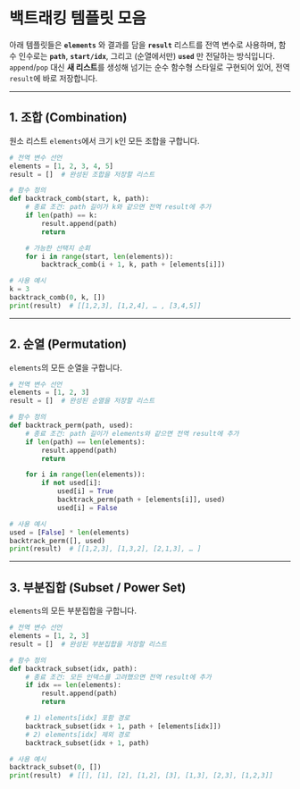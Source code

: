 # 백트래킹 템플릿 모음

아래 템플릿들은 **`elements`** 와 결과를 담을 **`result`** 리스트를 전역 변수로 사용하며, 함수 인수로는 **`path`**, **`start/idx`**, 그리고 (순열에서만) **`used`** 만 전달하는 방식입니다. `append`/`pop` 대신 **새 리스트**를 생성해 넘기는 순수 함수형 스타일로 구현되어 있어, 전역 `result`에 바로 저장합니다.

---

## 1. 조합 (Combination)

원소 리스트 `elements`에서 크기 `k`인 모든 조합을 구합니다.

```python
# 전역 변수 선언
elements = [1, 2, 3, 4, 5]
result = []  # 완성된 조합을 저장할 리스트

# 함수 정의
def backtrack_comb(start, k, path):
    # 종료 조건: path 길이가 k와 같으면 전역 result에 추가
    if len(path) == k:
        result.append(path)
        return

    # 가능한 선택지 순회
    for i in range(start, len(elements)):
        backtrack_comb(i + 1, k, path + [elements[i]])

# 사용 예시
k = 3
backtrack_comb(0, k, [])
print(result)  # [[1,2,3], [1,2,4], … , [3,4,5]]
```

---

## 2. 순열 (Permutation)

`elements`의 모든 순열을 구합니다.

```python
# 전역 변수 선언
elements = [1, 2, 3]
result = []  # 완성된 순열을 저장할 리스트

# 함수 정의
def backtrack_perm(path, used):
    # 종료 조건: path 길이가 elements와 같으면 전역 result에 추가
    if len(path) == len(elements):
        result.append(path)
        return

    for i in range(len(elements)):
        if not used[i]:
            used[i] = True
            backtrack_perm(path + [elements[i]], used)
            used[i] = False

# 사용 예시
used = [False] * len(elements)
backtrack_perm([], used)
print(result)  # [[1,2,3], [1,3,2], [2,1,3], … ]
```

---

## 3. 부분집합 (Subset / Power Set)

`elements`의 모든 부분집합을 구합니다.

```python
# 전역 변수 선언
elements = [1, 2, 3]
result = []  # 완성된 부분집합을 저장할 리스트

# 함수 정의
def backtrack_subset(idx, path):
    # 종료 조건: 모든 인덱스를 고려했으면 전역 result에 추가
    if idx == len(elements):
        result.append(path)
        return

    # 1) elements[idx] 포함 경로
    backtrack_subset(idx + 1, path + [elements[idx]])
    # 2) elements[idx] 제외 경로
    backtrack_subset(idx + 1, path)

# 사용 예시
backtrack_subset(0, [])
print(result)  # [[], [1], [2], [1,2], [3], [1,3], [2,3], [1,2,3]]
```
